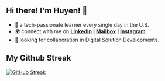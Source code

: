 ## Hi there! I'm Huyen! 👋

- 🌱 a tech-passionate learner every single day in the U.S.
- 🌍 connect with me on **[LinkedIn](https://www.linkedin.com/in/huyenpln/) | [Mailbox](mailto:huyenpln315@gmail.com) | [Instagram](https://www.instagram.com/mi_di_lac/)**
- 🔎 looking for collaboration in Digital Solution Developments.


## My Github Streak
[![GitHub Streak](https://streak-stats.demolab.com/?user=Huyen-P&theme=radical)](https://git.io/streak-stats) 


